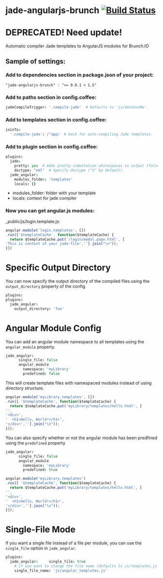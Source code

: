 jade-angularjs-brunch [![Build Status](https://travis-ci.org/GulinSS/jade-angularjs-brunch.png?branch=master)](https://travis-ci.org/GulinSS/jade-angularjs-brunch)
=====================

DEPRECATED! Need update!
========================

Automatic compiler Jade templates to AngularJS modules for Brunch.IO

## Sample of settings:

### Add to dependencies section in package.json of your project:

`` "jade-angularjs-brunch" : ">= 0.0.1 < 1.5" `` 

### Add to paths section in config.coffee:

```coffee
jadeCompileTrigger: '.compile-jade'  # Defaults to 'js/dontUseMe'.
```

### Add to templates section in config.coffee:

```coffee
joinTo: 
  '.compile-jade': /^app/  # Hack for auto-compiling Jade templates.
```

### Add to plugin section in config.coffee:

```coffee
plugins:
  jade:
    pretty: yes  # Adds pretty-indentation whitespaces to output (false by default).
    doctype: "xml"  # Specify doctype ("5" by default).
  jade_angular:
    modules_folder: 'templates'
    locals: {}
```

* modules_folder: folder with your template
* locals: context for jade compiler

### Now you can get angular.js modules:

_public/js/login.template.js:

```js
angular.module('login.templates', [])
.run(['$templateCache', function($templateCache) {
  return $templateCache.put('/login/modal.page.html', [
'This is content of your jade-file',''].join("\n"));
}])
```
# Specific Output Directory

You can now specify the output directory of the compiled files using the `output_directory` property of the config
```coffee
plugins:
plugins:
  jade_angular:
    output_directory: 'foo'
```


# Angular Module Config

You can add an angular module namespace to all templates using the `angular_module` property.

```coffee
jade_angular:
      single_file: false
      angular_module
      	namespace: 'myLibrary'
      	predefined: false
```
This will create template files with namespaced modules instead of using directory structure.

```javascript
angular.module('myLibrary.templates', [])
.run([ '$templateCache', function($templateCache) {
  return $templateCache.put('myLibrary/templates/hello.html', [
'',
'<div>',
'  <h1>Hello, World!</h1>',
'</div>',''].join("\n"));
}]);
```

You can also specify whether or not the angular module has been predfined using the `predefined` property
 
```coffee
jade_angular:
      single_file: false
      angular_module
      	namespace: 'myLibrary'
      	predefined: true
```

```javascript
angular.module('myLibrary.templates')
.run([ '$templateCache', function($templateCache) {
  return $templateCache.put('myLibrary/templates/hello.html', [
'',
'<div>',
'  <h1>Hello, World!</h1>',
'</div>',''].join("\n"));
}]);
```


# Single-File Mode

If you want a single file instead of a file per module, you can use the `single_file` option in `jade_angular`.

```coffee
plugins:
  jade_angular:     single_file: true
    # if you want to change the file name (defaults to js/templates.js and is in your public directory)
    single_file_name: 'js/angular_templates.js'
 
```
